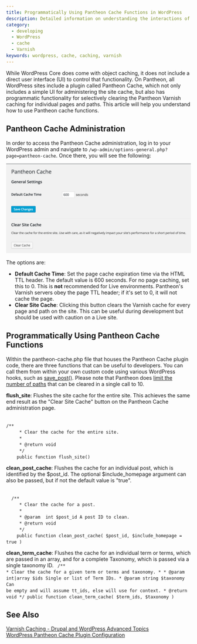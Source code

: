 ```yaml
---
title: Programmatically Using Pantheon Cache Functions in WordPress
description: Detailed information on understanding the interactions of WordPress Pantheon's Varnish edge caching servers.
category:
  - developing
  - WordPress
  - cache
  - Varnish
keywords: wordpress, cache, caching, varnish
---
```

While WordPress Core does come with object caching, it does not include a direct user interface (UI) to control that functionality. On Pantheon, all WordPress sites include a plugin called Pantheon Cache, which not only includes a simple UI for administering the site cache, but also has programmatic functionality for selectively clearing the Pantheon Varnish caching for individual pages and paths. This article will help you understand how to use Pantheon cache functions.

## Pantheon Cache Administration
In order to access the Pantheon Cache administration, log in to your WordPress admin and navigate to `/wp-admin/options-general.php?page=pantheon-cache`. Once there, you will see the following:

![pantheon wordpress cache admin](/source/docs/assets/images/wp-pantheon-cache-ui.png)

The options are:

* **Default Cache Time**: Set the page cache expiration time via the HTML TTL header. The default value is 600 seconds. For no page caching, set this to 0. This is **not** recommended for Live environments. Pantheon's Varnish servers obey the page TTL header; if it's set to 0, it will not cache the page.  
* **Clear Site Cache**: Clicking this button clears the Varnish cache for every page and path on the site. This can be useful during development but should be used with caution on a Live site.

## Programmatically Using Pantheon Cache Functions
Within the pantheon-cache.php file that houses the Pantheon Cache plugin code, there are three functions that can be useful to developers. You can call them from within your own custom code using various WordPress hooks, such as [save_post()](https://codex.wordpress.org/Plugin_API/Action_Reference/save_post). Please note that Pantheon does [limit the number of paths](https://github.com/pantheon-systems/WordPress/issues/24) that can be cleared in a single call to 10.

**flush_site**:
Flushes the site cache for the entire site. This achieves the same end result as the "Clear Site Cache" button on the Pantheon Cache administration page.

<code>
/**
	 * Clear the cache for the entire site.
	 *
	 * @return void
	 */
	public function flush_site()
</code>

**clean_post_cache**:
Flushes the cache for an individual post, which is identified by the $post_id. The optional $include_homepage argument can also be passed, but if not the default value is "true".

<code>
  /**
	 * Clear the cache for a post.
	 *
	 * @param  int $post_id A post ID to clean.
	 * @return void
	 */
	public function clean_post_cache( $post_id, $include_homepage = true )
</code>

**clean_term_cache**:
Flushes the cache for an individual term or terms, which are passed in an array, and for a complete Taxonomy, which is passed via a single taxonomy ID.
<code>
  /**
	 * Clear the cache for a given term or terms and taxonomy.
	 *
	 * @param int|array $ids Single or list of Term IDs.
	 * @param string $taxonomy Can be empty and will assume tt_ids, else will use for context.
	 * @return void
	 */
	public function clean_term_cache( $term_ids, $taxonomy )
</code>

## See Also
[Varnish Caching - Drupal and WordPress Advanced Topics](/docs/articles/sites/varnish/caching-advancedtopics/)  
[WordPress Pantheon Cache Plugin Configuration](/docs/articles/wordpress/wordpress-pantheon-cache-plugin-configuration/)
